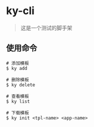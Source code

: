 # ky-cli

> 这是一个测试的脚手架

## 使用命令

```
# 添加模板
$ ky add

# 删除模板
$ ky delete

# 查看模板
$ ky list

# 下载模板
$ ky init <tpl-name> <app-name>
```
